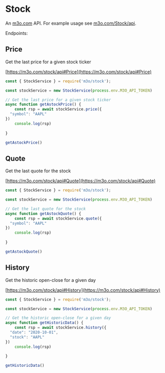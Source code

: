 # Stock

An [m3o.com](https://m3o.com) API. For example usage see [m3o.com/Stock/api](https://m3o.com/Stock/api).

Endpoints:

## Price

Get the last price for a given stock ticker


[https://m3o.com/stock/api#Price](https://m3o.com/stock/api#Price)

```js
const { StockService } = require('m3o/stock');

const stockService = new StockService(process.env.M3O_API_TOKEN)

// Get the last price for a given stock ticker
async function getAstockPrice() {
	const rsp = await stockService.price({
  "symbol": "AAPL"
})
	console.log(rsp)
	
}

getAstockPrice()
```
## Quote

Get the last quote for the stock


[https://m3o.com/stock/api#Quote](https://m3o.com/stock/api#Quote)

```js
const { StockService } = require('m3o/stock');

const stockService = new StockService(process.env.M3O_API_TOKEN)

// Get the last quote for the stock
async function getAstockQuote() {
	const rsp = await stockService.quote({
  "symbol": "AAPL"
})
	console.log(rsp)
	
}

getAstockQuote()
```
## History

Get the historic open-close for a given day


[https://m3o.com/stock/api#History](https://m3o.com/stock/api#History)

```js
const { StockService } = require('m3o/stock');

const stockService = new StockService(process.env.M3O_API_TOKEN)

// Get the historic open-close for a given day
async function getHistoricData() {
	const rsp = await stockService.history({
  "date": "2020-10-01",
  "stock": "AAPL"
})
	console.log(rsp)
	
}

getHistoricData()
```
